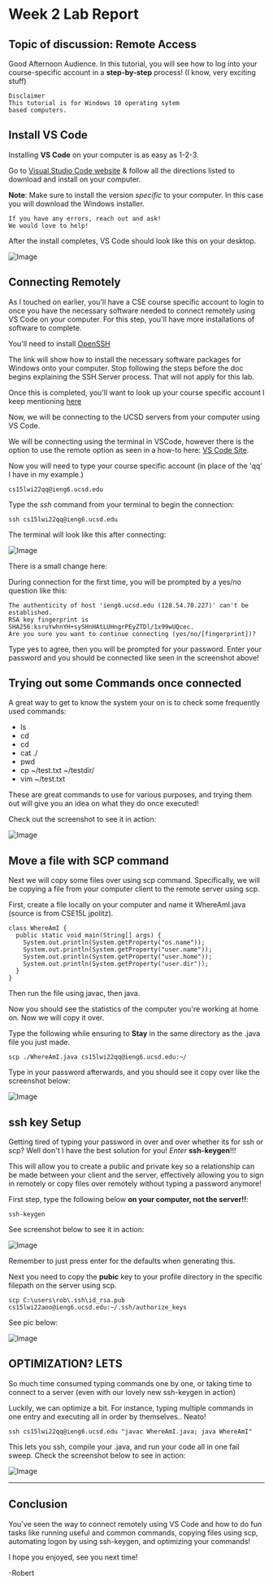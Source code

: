 
# Week 2 Lab Report

## Topic of discussion: Remote Access

Good Afternoon Audience. In this tutorial, you will see how to log into your course-specific account in a **step-by-step** process! (I know, very exciting stuff)

```
Disclaimer 
This tutorial is for Windows 10 operating sytem
based computers.
```

## Install VS Code

Installing **VS Code** on your computer is as easy as 1-2-3. 

Go to [Visual Studio Code website](https://code.visualstudio.com/) & follow all the directions listed to download and install on your computer. 

**Note**: Make sure to install the version *specific* to your computer. In this case
you will download the Windows installer.

```
If you have any errors, reach out and ask! 
We would love to help!
```

After the install completes, VS Code should look like this on your desktop.

![Image](./screenshots/vscode.PNG)


## Connecting Remotely

As I touched on earlier, you'll have a CSE course specific account to login to once you have the necessary software needed to connect remotely using VS Code on your computer.
For this step, you'll have more installations of software to complete.

You'll need to install [OpenSSH](https://docs.microsoft.com/en-us/windows-server/administration/openssh/openssh_install_firstuse)

The link will show how to install the necessary software packages for Windows onto your computer. Stop following the steps before the doc begins explaining the SSH Server process. That will not apply for this lab.

Once this is completed, you'll want to look up your course specific account I keep mentioning [here](https://sdacs.ucsd.edu/~icc/index.php)


Now, we will be connecting to the UCSD servers from your computer using VS Code. 

We will be connecting using the terminal in VSCode, however there is the option to use the remote option as seen in a how-to here: [VS Code Site](https://code.visualstudio.com/docs/remote/ssh#_connect-to-a-remote-host). 

Now you will need to type your course specific account (in place of the 'qq' I have in my example.)

```
cs15lwi22qq@ieng6.ucsd.edu
```

Type the *ssh* command from your terminal to begin the connection:
```
ssh cs15lwi22qq@ieng6.ucsd.edu
```

The terminal will look like this after connecting:

![Image](./screenshots/remoteconnect.PNG)

There is a small change here:

During connection for the first time, you will be prompted by a yes/no question like this:

```
The authenticity of host 'ieng6.ucsd.edu (128.54.70.227)' can't be established.
RSA key fingerprint is SHA256:ksruYwhnYH+sySHnHAtLUHngrPEyZTDl/1x99wUQcec.
Are you sure you want to continue connecting (yes/no/[fingerprint])? 
```

Type yes to agree, then you will be prompted for your password. Enter your password and you should be connected like seen in the screenshot above!

## Trying out some Commands once connected

A great way to get to know the system your on is to check some frequently used commands:


* ls
* cd
* cd
* cat ./
* pwd
* cp ~/test.txt ~/testdir/
* vim ~/test.txt

These are great commands to use for various purposes, and trying them out will give you an idea on what they do once executed!

Check out the screenshot to see it in action:

![Image](./screenshots/tryingcmds.PNG)

## Move a file with SCP command

Next we will copy some files over using scp command.
Specifically, we will be copying a file from your computer client to the remote server using scp.

First, create a file locally on your computer and name it WhereAmI.java (source is from CSE15L jpolitz).

```
class WhereAmI {
  public static void main(String[] args) {
    System.out.println(System.getProperty("os.name"));
    System.out.println(System.getProperty("user.name"));
    System.out.println(System.getProperty("user.home"));
    System.out.println(System.getProperty("user.dir"));
  }
}
```

Then run the file using javac, then java. 

Now you should see the statistics of the computer you're working at home on. Now we will copy it over.

Type the following while ensuring to **Stay** in the same directory as the .java file you just made.

```
scp ./WhereAmI.java cs15lwi22qq@ieng6.ucsd.edu:~/
```

Type in your password afterwards, and you should see it copy over like the screenshot below:

![Image](./screenshots/scpex.PNG)

## ssh key Setup

Getting tired of typing your password in over and over whether its for ssh or scp?
Well don't I have the best solution for you! *Enter* **ssh-keygen**!!!

This will allow you to create a public and private key so a relationship can be made between your client and the server, effectively allowing you to sign in remotely or copy files over remotely without typing a password anymore!

First step, type the following below **on your computer, not the server!!**:

```
ssh-keygen
```

See screenshot below to see it in action:

![Image](./screenshots/keygen.PNG)

Remember to just press enter for the defaults when generating this.

Next you need to copy the **pubic** key to your profile directory in the specific filepath on the server using scp.

```
scp C:\users\rob\.ssh\id_rsa.pub cs15lwi22aoo@ieng6.ucsd.edu:~/.ssh/authorize_keys
```

See pic below:

![Image](./screenshots/xfer.PNG)

## OPTIMIZATION? LETS

So much time consumed typing commands one by one, or taking time to connect to a server (even with our lovely new ssh-keygen in action)

Luckily, we can optimize a bit. For instance, typing multiple commands in one entry and executing all in order by themselves.. Neato!

```
ssh cs15lwi22qq@ieng6.ucsd.edu "javac WhereAmI.java; java WhereAmI"
```

This lets you ssh, compile your .java, and run your code all in one fail sweep. Check the screenshot below to see in action:

![Image](./screenshots/optim.PNG)

***

## Conclusion

You've seen the way to connect remotely using VS Code and how to do fun tasks like running useful and common commands, copying files using scp, automating logon by using ssh-keygen, and optimizing your commands!

I hope you enjoyed, see you next time!

-Robert



